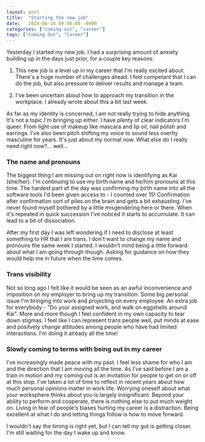```yaml
---
layout: post
title:  "Starting the new job"
date:   2024-06-18 09:00:00 -0400
categories: ["coming-out", "career"]
tags: ["Coming Out", "Career"]
---
```

Yesterday I started my new job. I had a surprising amount of anxiety building up in the days just prior, for a couple key reasons:

1. This new job is a level up in my career that I'm really excited about. There's a huge number of challenges ahead. I feel competant that I can do the job, but also pressure to deliver results and manage a team.

2. I've been uncertain about how to approach my transition in the workplace.  I already wrote about this a bit last week.

As far as my identity is concerned, I am not really trying to hide anything. It's not a topic I'm bringing up either. I have plenty of clear indicators I'm queer. From light use of makeup like mascara and lip oil, nail polish and earrings. I've also been pitch shifting my voice to sound less overtly masculine for years. It's just about my normal now. What else do I really need right now?... well...

### The name and pronouns

The biggest thing I am missing out on right now is identifying as Kai (she/her). I'm continuing to use my birth name and he/him pronouns at this time. The hardest part of the day was confirming my birth name into all the software tools I'd been given access to - I counted over 15! Confirmation after confirmation sort of piles on the brain and gets a bit exhausting. I've never found myself bothered by a little misgendering here or there. When it's repeated in quick succession I've noticed it starts to accumulate. It can lead to a bit of dissociation.

After my first day I was left wondering if I need to disclose at least something to HR that I am trans. I don't want to change my name and pronouns the same week I started. I wouldn't mind being a little forward about what I am going through though.  Asking for guidance on how they would help me in future when the time comes.

### Trans visibility

Not so long ago I felt like it would be seen as an awful inconvenience and imposition on my employer to bring up my transition. Some big personal issue I'm bringing into work and projecting on every employee. An extra job for everybody - "Do your assigned work, and walk on eggshells around Kai". More and more though I feel confident in my own capacity to tear down stigmas. I feel like I can represent trans people well, put minds at ease and positvely change attitudes among people who have had limited interactions. I'm doing it already all the time!

### Slowly coming to terms with being out in my career

I've increasingly made peace with my past. I feel less shame for who I am and the direction that I am moving all the time. As I've said before I am a train in motion and my coming out is an invitation for people to get on or off at this stop. I've taken a lot of time to reflect in recent years about how much personal opinions matter in work life. Worrying oneself about what your worksphere thinks about you is largely insignificant. Beyond your ability to perform and cooperate, there is nothing else to put much weight on. Living in fear of people's biases hurting my career is a distraction. Being excellent at what I do and letting things follow is how to move forward. 

I wouldn't say the timing is right yet, but I can tell my gut is getting closer. I'm still waiting for the day I wake up and know.